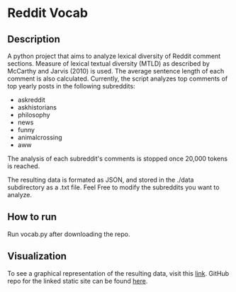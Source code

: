 # Reddit Vocab

## Description

A python project that aims to analyze lexical diversity of Reddit comment sections. Measure of lexical textual diversity (MTLD) as described by McCarthy and Jarvis (2010) is used. The average sentence length of each comment is also calculated. Currently, the script analyzes top comments of top yearly posts in the following subreddits:

- askreddit
- askhistorians
- philosophy
- news
- funny
- animalcrossing
- aww

The analysis of each subreddit's comments is stopped once 20,000 tokens is reached.

The resulting data is formated as JSON, and stored in the ./data subdirectory as a .txt file.
Feel Free to modify the subreddits you want to analyze.

## How to run

Run vocab.py after downloading the repo.

## Visualization

To see a graphical representation of the resulting data, visit this [link](https://friendly-meitner-bad372.netlify.app/).
GitHub repo for the linked static site can be found [here](https://github.com/moa-novae/reddit_vocab_static).
